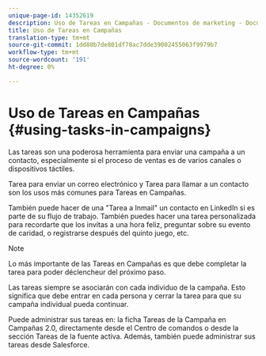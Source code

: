 ```yaml
---
unique-page-id: 14352619
description: Uso de Tareas en Campañas - Documentos de marketing - Documentación del producto
title: Uso de Tareas en Campañas
translation-type: tm+mt
source-git-commit: 1dd80b7de801df78ac7dde39002455063f9979b7
workflow-type: tm+mt
source-wordcount: '191'
ht-degree: 0%

---
```



# Uso de Tareas en Campañas {#using-tasks-in-campaigns}

Las tareas son una poderosa herramienta para enviar una campaña a un contacto, especialmente si el proceso de ventas es de varios canales o dispositivos táctiles.

Tarea para enviar un correo electrónico y Tarea para llamar a un contacto son los usos más comunes para Tareas en Campañas.

También puede hacer de una &quot;Tarea a Inmail&quot; un contacto en LinkedIn si es parte de su flujo de trabajo. También puedes hacer una tarea personalizada para recordarte que los invitas a una hora feliz, preguntar sobre su evento de caridad, o registrarse después del quinto juego, etc.

>[!NOTE]
>
>Lo más importante de las Tareas en Campañas es que debe completar la tarea para poder déclencheur del próximo paso.

Las tareas siempre se asociarán con cada individuo de la campaña. Esto significa que debe entrar en cada persona y cerrar la tarea para que su campaña individual pueda continuar.

Puede administrar sus tareas en: la ficha Tareas de la Campaña en Campañas 2.0, directamente desde el Centro de comandos o desde la sección Tareas de la fuente activa. Además, también puede administrar sus tareas desde Salesforce.
